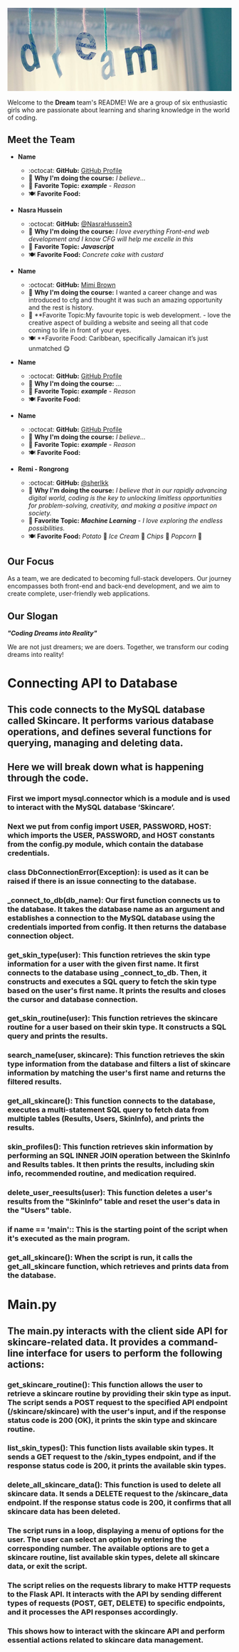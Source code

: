 ![Local Image](./dream-cover.jpg)

Welcome to the **Dream** team's README! We are a group of six enthusiastic girls who are passionate about learning and sharing knowledge in the world of coding.

## Meet the Team

- **Name**
  - :octocat: **GitHub:** [GitHub Profile](URL)
  - :thought_balloon: **Why I'm doing the course:** *I believe...*
  - :star2: **Favorite Topic:** ***example*** - *Reason*
  - :plate_with_cutlery: **Favorite Food:** 

- **Nasra Hussein**
  - :octocat: **GitHub:** [@NasraHussein3](https://github.com/NasraHussein3)
  - :thought_balloon: **Why I'm doing the course:** *I love everything Front-end web development and I know CFG will help me excelle in this*
  - :star2: **Favorite Topic:** ***Javascript*** 
  - :plate_with_cutlery: **Favorite Food:** *Concrete cake with custard*

- **Name**
  - :octocat: **GitHub:** [Mimi Brown](https://github.com/MimiCode21)
  - :thought_balloon: **Why I'm doing the course:** I wanted a career change and was introduced to cfg and thought it was such an amazing opportunity and the rest is history.
  - :star2: **Favorite Topic:My favourite topic is web development. -  love the creative aspect of building a website and seeing all that code coming to life in front of your eyes.
  - :plate_with_cutlery: **Favorite Food: Caribbean, specifically Jamaican it’s just unmatched 😋

- **Name**
  - :octocat: **GitHub:** [GitHub Profile](URL)
  - :thought_balloon: **Why I'm doing the course:** *...*
  - :star2: **Favorite Topic:** ***example*** - *Reason*
  - :plate_with_cutlery: **Favorite Food:** 

- **Name**
  - :octocat: **GitHub:** [GitHub Profile](URL)
  - :thought_balloon: **Why I'm doing the course:** *I believe...*
  - :star2: **Favorite Topic:** ***example*** - *Reason*
  - :plate_with_cutlery: **Favorite Food:**

- **Remi - Rongrong**
  - :octocat: **GitHub:** [@sherlkk](https://github.com/sherlkk)
  - :thought_balloon: **Why I'm doing the course:** *I believe that in our rapidly advancing digital world, coding is the key to unlocking limitless opportunities for problem-solving, creativity, and making a positive impact on society.*
  - :star2: **Favorite Topic:** ***Machine Learning*** - *I love exploring the endless possibilities.*
  - :plate_with_cutlery: **Favorite Food:** *Potato* :potato: *Ice Cream* :ice_cream: *Chips* :fries: *Popcorn* :popcorn:

## Our Focus

As a team, we are dedicated to becoming full-stack developers. Our journey encompasses both front-end and back-end development, and we aim to create complete, user-friendly web applications.

## Our Slogan

***"Coding Dreams into Reality"***

We are not just dreamers; we are doers. Together, we transform our coding dreams into reality!


# Connecting API to Database

## This code connects to the MySQL database called Skincare. It performs various database operations, and defines several functions for querying, managing and deleting data. 

## Here we will break down what is happening through the code.

### First we import mysql.connector which is a module and is used to interact with the MySQL database ‘Skincare’.

### Next we put from config import USER, PASSWORD, HOST: which imports the USER, PASSWORD, and HOST constants from the config.py module, which contain the database credentials.

### class DbConnectionError(Exception): is used as it can be raised if there is an issue connecting to the database.

### _connect_to_db(db_name): Our first function connects us to the database. It takes the database name as an argument and establishes a connection to the MySQL database using the credentials imported from config. It then returns the database connection object.

### get_skin_type(user): This function retrieves the skin type information for a user with the given first name. It first connects to the database using _connect_to_db. Then, it constructs and executes a SQL query to fetch the skin type based on the user's first name. It prints the results and closes the cursor and database connection.

### get_skin_routine(user): This function retrieves the skincare routine for a user based on their skin type. It constructs a SQL query and prints the results.

### search_name(user, skincare): This function retrieves the skin type information from the database and filters a list of skincare information by matching the user's first name and returns the filtered results.

### get_all_skincare(): This function connects to the database, executes a multi-statement SQL query to fetch data from multiple tables (Results, Users, SkinInfo), and prints the results.

### skin_profiles(): This function retrieves skin information by performing an SQL INNER JOIN operation between the SkinInfo and Results tables. It then prints the results, including skin info, recommended routine, and medication required.

### delete_user_reesults(user): This function deletes a user's results from the "SkinInfo” table and reset the user's data in the "Users" table.

### if __name__ == '__main__':: This is the starting point of the script when it's executed as the main program.

### get_all_skincare(): When the script is run, it calls the get_all_skincare function, which retrieves and prints data from the database.


# Main.py

## The main.py interacts with the client side API for skincare-related data. It provides a command-line interface for users to perform the following actions:

### get_skincare_routine(): This function allows the user to retrieve a skincare routine by providing their skin type as input. The script sends a POST request to the specified API endpoint (/skincare/skincare) with the user's input, and if the response status code is 200 (OK), it prints the skin type and skincare routine.

### list_skin_types(): This function lists available skin types. It sends a GET request to the /skin_types endpoint, and if the response status code is 200, it prints the available skin types.

### delete_all_skincare_data(): This function is used to delete all skincare data. It sends a DELETE request to the /skincare_data endpoint. If the response status code is 200, it confirms that all skincare data has been deleted.

### The script runs in a loop, displaying a menu of options for the user. The user can select an option by entering the corresponding number. The available options are to get a skincare routine, list available skin types, delete all skincare data, or exit the script.

### The script relies on the requests library to make HTTP requests to the Flask API. It interacts with the API by sending different types of requests (POST, GET, DELETE) to specific endpoints, and it processes the API responses accordingly.

### This shows how to interact with the skincare API and perform essential actions related to skincare data management.


